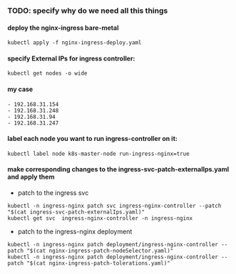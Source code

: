 ### TODO: specify why do we need all this things

#### deploy the nginx-ingress bare-metal
```
kubectl apply -f nginx-ingress-deploy.yaml
```

#### specify External IPs for ingress controller:
```
kubectl get nodes -o wide
```

#### my case
    - 192.168.31.154 
    - 192.168.31.248
    - 192.168.31.94
    - 192.168.31.247


#### label each node you want to run ingress-controller on it:
```
kubectl label node k8s-master-node run-ingress-nginx=true
```

#### make corresponding changes to the ingress-svc-patch-externalIps.yaml and apply them

- patch to the ingress svc
```
kubectl -n ingress-nginx patch svc ingress-nginx-controller --patch "$(cat ingress-svc-patch-externalIps.yaml)"
kubectl get svc  ingress-nginx-controller -n ingress-nginx
```

- patch to the ingress-nginx deployment
```
kubectl -n ingress-nginx patch deployment/ingress-nginx-controller --patch "$(cat nginx-ingress-patch-nodeSelector.yaml)"
kubectl -n ingress-nginx patch deployment/ingress-nginx-controller --patch "$(cat nginx-ingress-patch-tolerations.yaml)"
```

